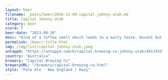 ```yaml
---
layout: beer
filename: _posts/beer/2016-11-09-capital-johnny-utah.md
title: Capital Johnny Utah
category: beer
score: 7
beer-date: "2023-08-26"
desc: "Kind of a toffee smell which leads to a malty taste. Decent but not really a NEIPA"
permalink: /beer/:title.html
img: /img/list/capital-johnny-utah.jpeg
untappd: "https://untappd.com/b/capital-brewing-co-johnny-utah/4817435"
country: "Australia"
brewery: "Capital Brewing Co"
breweryURL: "/brewery/capital-brewing-co.html"
style: "Pale Ale - New England / Hazy"
---
```

